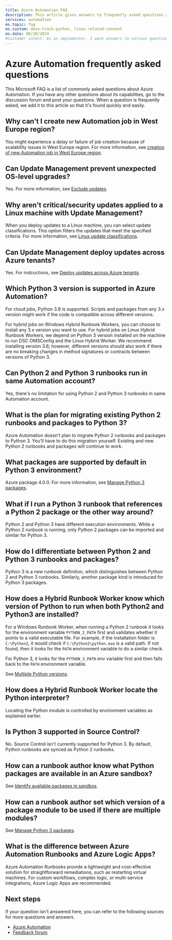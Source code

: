 ```yaml
---
title: Azure Automation FAQ
description: This article gives answers to frequently asked questions about Azure Automation.
services: automation
ms.topic: faq
ms.custom: devx-track-python, linux-related-content
ms.date: 08/20/2024
#Customer intent: As an implementer, I want answers to various questions.
---
```


# Azure Automation frequently asked questions

This Microsoft FAQ is a list of commonly asked questions about Azure Automation. If you have any other questions about its capabilities, go to the discussion forum and post your questions. When a question is frequently asked, we add it to this article so that it's found quickly and easily.

## Why can't I create new Automation job in West Europe region?

You might experience a delay or failure of job creation because of scalability issues in West Europe region. For more information, see [creation of new Automation job in West Europe region](./troubleshoot/runbooks.md#scenario-unable-to-create-new-automation-job-in-west-europe-region).


## Can Update Management prevent unexpected OS-level upgrades?

Yes. For more information, see [Exclude updates](./update-management/manage-updates-for-vm.md#exclude-updates).

## Why aren't critical/security updates applied to a Linux machine with Update Management?

When you deploy updates to a Linux machine, you can select update classifications. This option filters the updates that meet the specified criteria. For more information, see [Linux update classifications](./update-management/manage-updates-for-vm.md#linux-update-classifications).

## Can Update Management deploy updates across Azure tenants?

Yes. For instructions, see [Deploy updates across Azure tenants](./update-management/deploy-updates.md#deploy-updates-across-azure-tenants).

## Which Python 3 version is supported in Azure Automation?

For cloud jobs, Python 3.8 is supported. Scripts and packages from any 3.x version might work if the code is compatible across different versions.

For hybrid jobs on Windows Hybrid Runbook Workers, you can choose to install any 3.x version you want to use. For hybrid jobs on Linux Hybrid Runbook Workers, we depend on Python 3 version installed on the machine to run DSC OMSConfig and the Linux Hybrid Worker. We recommend installing version 3.6; however, different versions should also work if there are no breaking changes in method signatures or contracts between versions of Python 3.

## Can Python 2 and Python 3 runbooks run in same Automation account?

Yes, there's no limitation for using Python 2 and Python 3 runbooks in same Automation account.  

## What is the plan for migrating existing Python 2 runbooks and packages to Python 3?

Azure Automation doesn't plan to migrate Python 2 runbooks and packages to Python 3. You'll have to do this migration yourself. Existing and new Python 2 runbooks and packages will continue to work.

## What packages are supported by default in Python 3 environment?

Azure package 4.0.0. For more information, see [Manage Python 3 packages](python-3-packages.md).

## What if I run a Python 3 runbook that references a Python 2 package or the other way around?

Python 2 and Python 3 have different execution environments. While a Python 2 runbook is running, only Python 2 packages can be imported and similar for Python 3.

## How do I differentiate between Python 2 and Python 3 runbooks and packages?

Python 3 is a new runbook definition, which distinguishes between Python 2 and Python 3 runbooks. Similarly, another package kind is introduced for Python 3 packages.

## How does a Hybrid Runbook Worker know which version of Python to run when both Python2 and Python3 are installed?

For a Windows Runbook Worker, when running a Python 2 runbook it looks for the environment variable `PYTHON_2_PATH` first and validates whether it points to a valid executable file. For example, if the installation folder is `C:\Python2`, it would check if `C:\Python2\python.exe` is a valid path. If not found, then it looks for the `PATH` environment variable to do a similar check.

For Python 3, it looks for the `PYTHON_3_PATH` env variable first and then falls back to the `PATH` environment variable.

See [Multiple Python versions](automation-runbook-types.md#multiple-python-versions).

## How does a Hybrid Runbook Worker locate the Python interpreter?

Locating the Python module is controlled by environment variables as explained earlier.

## Is Python 3 supported in Source Control?

No. Source Control isn't currently supported for Python 3. By default, Python runbooks are synced as Python 2 runbooks.

## How can a runbook author know what Python packages are available in an Azure sandbox?

See [Identify available packages in sandbox](python-3-packages.md#identify-available-packages-in-sandbox).

## How can a runbook author set which version of a package module to be used if there are multiple modules?

See [Manage Python 3 packages](python-3-packages.md).

## What is the difference between Azure Automation Runbooks and Azure Logic Apps? 

Azure Automation Runbooks provide a lightweight and cost-effective solution for straightforward remediations, such as restarting virtual machines. For custom workflows, complex logic, or multi-service integrations, Azure Logic Apps are recommended.

## Next steps

If your question isn't answered here, you can refer to the following sources for more questions and answers.

- [Azure Automation](/answers/topics/azure-automation.html)
- [Feedback forum](https://feedback.azure.com/d365community/forum/721a322e-bd25-ec11-b6e6-000d3a4f0f1c)
